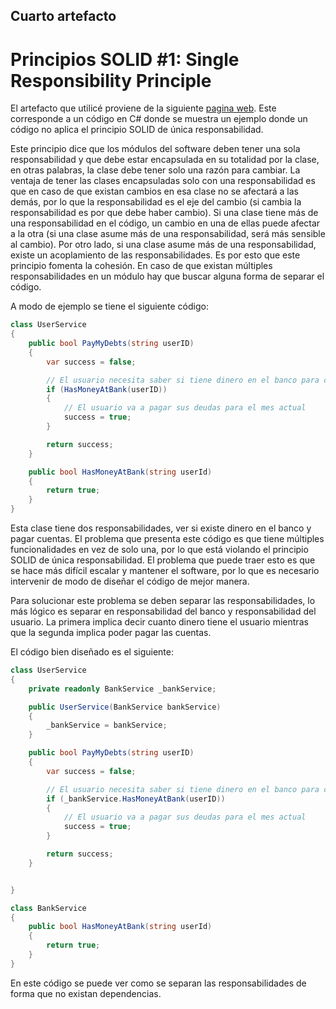 ## Cuarto artefacto
# Principios SOLID #1: Single Responsibility Principle

El artefacto que utilicé proviene de la siguiente [pagina web](http://anexsoft.com/p/170/solid-1-single-responsibility-principle-srp-con-c). Este corresponde a un código en C# donde se muestra un ejemplo donde un código no aplica el principio SOLID de única responsabilidad.

Este principio dice que los módulos del software deben tener una sola responsabilidad y que debe estar encapsulada en su totalidad por la clase, en otras palabras, la clase debe tener solo una razón para cambiar. La ventaja de tener las clases encapsuladas solo con una responsabilidad es que en caso de que existan cambios en esa clase no se afectará a las demás, por lo que la responsabilidad es el eje del cambio (si cambia la responsabilidad es por que debe haber cambio). Si una clase tiene más de una responsabilidad en el código, un cambio en una de ellas puede afectar a la otra (si una clase asume más de una responsabilidad, será más sensible al cambio). Por otro lado, si una clase asume más de una responsabilidad, existe un acoplamiento de las responsabilidades. Es por esto que este principio fomenta la cohesión. En caso de que existan múltiples responsabilidades en un módulo hay que buscar alguna forma de separar el código. 


A modo de ejemplo se tiene el siguiente código:


```c#
class UserService
{
    public bool PayMyDebts(string userID)
    {
        var success = false;

        // El usuario necesita saber si tiene dinero en el banco para cubrir su deuda del mes
        if (HasMoneyAtBank(userID))
        {
            // El usuario va a pagar sus deudas para el mes actual
            success = true;
        }

        return success;
    }

    public bool HasMoneyAtBank(string userId)
    {
        return true;
    }
}
```

Esta clase tiene dos responsabilidades, ver si existe dinero en el banco y pagar cuentas. El problema que presenta este código es que tiene múltiples funcionalidades en vez de solo una, por lo que está violando el principio SOLID de única responsabilidad. El problema que puede traer esto es que se hace más difícil escalar y mantener el software, por lo que es necesario intervenir de modo de diseñar el código de mejor manera.

Para solucionar este problema se deben separar las responsabilidades, lo más lógico es separar en responsabilidad del banco y responsabilidad del usuario. La primera implica decir cuanto dinero tiene el usuario mientras que la segunda implica poder pagar las cuentas.

El código bien diseñado es el siguiente:


```c#
class UserService
{
    private readonly BankService _bankService;

    public UserService(BankService bankService)
    {
        _bankService = bankService;
    }

    public bool PayMyDebts(string userID)
    {
        var success = false;

        // El usuario necesita saber si tiene dinero en el banco para cubrir su deuda del mes
        if (_bankService.HasMoneyAtBank(userID))
        {
            // El usuario va a pagar sus deudas para el mes actual
            success = true;
        }

        return success;
    }


}

class BankService
{
    public bool HasMoneyAtBank(string userId)
    {
        return true;
    }
}
```

En este código se puede ver como se separan las responsabilidades de forma que no existan dependencias. 


